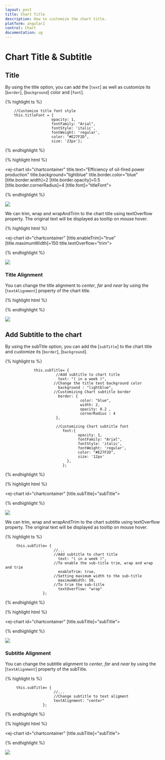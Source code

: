 ```yaml
---
layout: post
title: Chart Title
description: How to customize the chart title.
platform: angular2
control: Chart
documentation: ug
---
```


# Chart Title & Subtitle

## Title

By using the title option, you can add the [`text`] as well as customize its [`border`],  [`background`] color and [`font`].

{% highlight ts %}

        //Customize title font style
		this.titleFont = { 
                         opacity: 1,
                         fontFamily: "Arial",
                         fontStyle: 'italic',
                         fontWeight: 'regular',
                         color: "#E27F2D",
                         size: '23px'};

{% endhighlight %}


{% highlight html %}

  <ej-chart id="chartcontainer" title.text="Efficiency of oil-fired power production" title.background="lightblue"
                               title.border.color="blue" [title.border.width]=2 [title.border.opacity]=0.5 [title.border.cornerRadius]=4
							   [title.font]="titleFont">

  </ej-chart>

{% endhighlight %}

![](Chart-Title_images/Chart-Title_img1.png)


We can trim, wrap and wrapAndTrim to the chart title using textOverflow property. The original text will be displayed as tooltip on mouse hover.


{% highlight html %}

  <ej-chart id="chartcontainer" [title.enableTrim]="true" [title.maximumWidth]=150 title.textOverflow="trim">

  </ej-chart>


{% endhighlight %}

![](Chart-Title_images/Chart-Title_img5.png)


### Title Alignment

You can change the title alignment to *center*, *far* and *near* by using the [`textAlignment`] property of the chart title. 

{% highlight html %}


  <ej-chart id="chartcontainer" title.textAlignment="near">

  </ej-chart>

{% endhighlight %} 

![](Chart-Title_images/Chart-Title_img2.png)


## Add Subtitle to the chart

By using the subTitle option, you can add the [`subTitle`] to the chart title and customize its [`border`],  [`background`]. 

{% highlight ts %}

                 this.subTitle= { 
                           //Add subtitle to chart title 
                            text: "( in a week )", 
                          //Change the title text background color
                            background : "lightblue",
                          //Customizing Chart subtitle border
                            border: { 
                                      color: "blue",
                                      width: 2,
                                      opacity: 0.2 ,
                                      cornerRadius : 4
                           },

                           //Customizing Chart subtitle font 
                              font:{ 
                                     opacity: 1, 
                                     fontFamily: "Arial", 
                                     fontStyle: 'italic',
                                     fontWeight: 'regular', 
                                     color: "#E27F2D", 
                                     size: '12px' 
                                }, 
                              }; 

{% endhighlight %}

{% highlight html %}


  <ej-chart id="chartcontainer" [title.subTitle]="subTitle">

  </ej-chart>

{% endhighlight %} 

![](Chart-Title_images/Chart-Title_img3.png)

We can trim, wrap and wrapAndTrim to the chart subtitle using textOverflow property. The original text will be displayed as tooltip on mouse hover.

{% highlight ts %}

         this.subTitle= { 
                          //...
                          //Add subtitle to chart title 
                            text: "( in a week )", 
                          //To enable the sub-title trim, wrap and wrap and trim
                            enableTrim: true,
                          //Setting maximum width to the sub-title
                            maximumWidth: 50,
                          //To trim the sub-title
                            textOverflow: "wrap"
                     };


{% endhighlight %}

{% highlight html %}


  <ej-chart id="chartcontainer" [title.subTitle]="subTitle">

  </ej-chart>

{% endhighlight %} 

![](Chart-Title_images/Chart-Title_img6.png)

### Subtitle Alignment

You can change the subtitle alignment to *center*, *far* and *near* by using the [`textAlignment`] property of the subTitle.

{% highlight ts %}

         this.subTitle= { 
                          //...
                          //Change subtitle to text aligment
                          textAlignment: "center"
                     };


{% endhighlight %}

{% highlight html %}

  <ej-chart id="chartcontainer" [title.subTitle]="subTitle">

  </ej-chart>

{% endhighlight %} 

![](Chart-Title_images/Chart-Title_img4.png)

